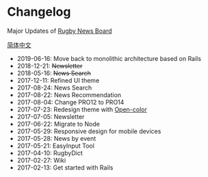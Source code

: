 # Changelog

Major Updates of [Rugby News Board](http://www.rugbynews.space/)

[简体中文](README_zhCN.md)

* 2019-06-16: Move back to monolithic architecture based on Rails
* 2018-12-21: ~~Newsletter~~
* 2018-05-16: ~~News Search~~
* 2017-12-11: Refined UI theme
* 2017-08-24: News Search
* 2017-08-22: News Recommendation
* 2017-08-04: Change PRO12 to PRO14
* 2017-07-23: Redesign theme with [Open-color](https://yeun.github.io/open-color/)
* 2017-07-05: Newsletter
* 2017-06-22: Migrate to Node
* 2017-05-29: Responsive design for mobile devices
* 2017-05-28: News by event
* 2017-05-21: EasyInput Tool
* 2017-04-10: RugbyDict
* 2017-02-27: Wiki
* 2017-02-13: Get started with Rails

